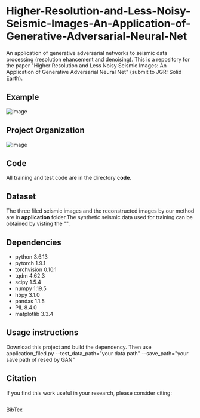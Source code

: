 # Higher-Resolution-and-Less-Noisy-Seismic-Images-An-Application-of-Generative-Adversarial-Neural-Net
An application of generative adversarial networks to seismic data processing (resolution ehancement and denoising). This is a repository for the paper "Higher Resolution and Less Noisy Seismic Images: An Application of Generative Adversarial Neural Net" (submit to JGR: Solid Earth).


## Example
![image](https://github.com/leilin1995/Higher-resolution-and-less-noisy-seismic-images-by-GAN/blob/master/application/k3/crossline.png)

## Project Organization

![image](https://github.com/leilin1995/Higher-resolution-and-less-noisy-seismic-images-by-GAN/blob/master/master.png)


## Code

All training and test code are in the directory **code**.

## Dataset

The three filed seismic images and the reconstructed images by our method are in **application** folder.The synthetic seismic data used for training can be obtained by visting the "".

## Dependencies

* python 3.6.13
* pytorch 1.9.1
* torchvision 0.10.1
* tqdm 4.62.3
* scipy 1.5.4
* numpy 1.19.5
* h5py 3.1.0
* pandas 1.1.5
* PIL 8.4.0
* matplotlib 3.3.4

## Usage instructions
Download this project and build the dependency.
Then use application_filed.py --test_data_path="your data path" --save_path="your save path of resed by GAN"

## Citation

If you find this work useful in your research, please consider citing:

```

```

BibTex

```html

```
